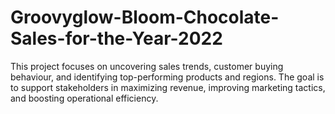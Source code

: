 # Groovyglow-Bloom-Chocolate-Sales-for-the-Year-2022
This project focuses on uncovering sales trends, customer buying behaviour, and identifying top-performing products and regions. The goal is to support stakeholders in maximizing revenue, improving marketing tactics, and boosting operational efficiency. 

